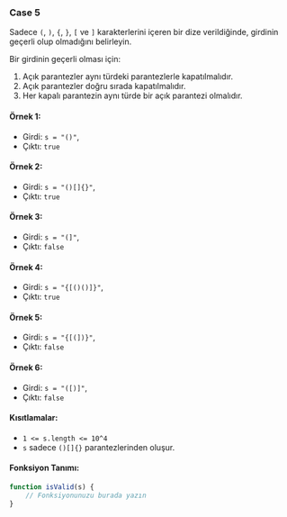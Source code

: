 ### Case 5

Sadece `(`, `)`, `{`, `}`, `[` ve `]` karakterlerini içeren bir dize verildiğinde, girdinin geçerli olup olmadığını belirleyin.

Bir girdinin geçerli olması için:

1. Açık parantezler aynı türdeki parantezlerle kapatılmalıdır.
2. Açık parantezler doğru sırada kapatılmalıdır.
3. Her kapalı parantezin aynı türde bir açık parantezi olmalıdır.

#### Örnek 1:

-   Girdi: `s = "()"`,
-   Çıktı: `true`

#### Örnek 2:

-   Girdi: `s = "()[]{}"`,
-   Çıktı: `true`

#### Örnek 3:

-   Girdi: `s = "(]"`,
-   Çıktı: `false`

#### Örnek 4:

-   Girdi: `s = "{[()()]}"`,
-   Çıktı: `true`

#### Örnek 5:

-   Girdi: `s = "{[(])}"`,
-   Çıktı: `false`

#### Örnek 6:

-   Girdi: `s = "([)]"`,
-   Çıktı: `false`

#### Kısıtlamalar:

-   `1 <= s.length <= 10^4`
-   `s` sadece `()[]{}` parantezlerinden oluşur.

#### Fonksiyon Tanımı:

```javascript
function isValid(s) {
    // Fonksiyonunuzu burada yazın
}
```
